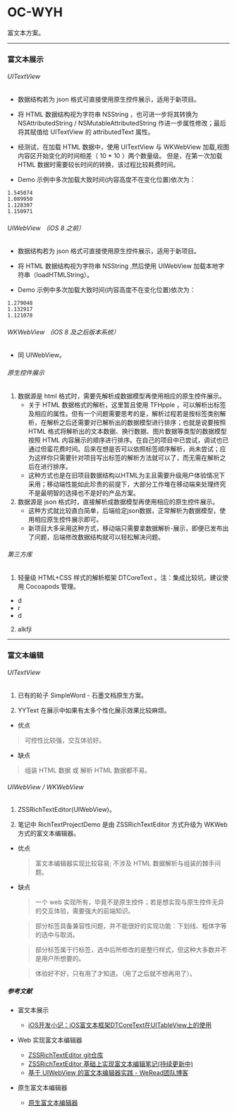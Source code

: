 # OC-WYH
富文本方案。

---
### 富文本展示

###### UITextView

* 数据结构若为 json 格式可直接使用原生控件展示，适用于新项目。

* 将 HTML 数据结构视为字符串 NSString ，也可进一步将其转换为 NSAttributedString / NSMutableAttributedString 作进一步属性修改；最后将其赋值给  UITextView 的 attributedText 属性。
* 经测试，在加载 HTML 数据中，使用 UITextView 与 WKWebView 加载,视图内容区开始变化的时间相差（ 10 * 10 ）两个数量级。
 但是，在第一次加载 HTML 数据时需要较长时间的转换，该过程比较耗费时间。

* Demo 示例中多次加载大致时间(内容高度不在变化位置)依次为：

```
1.545074
1.089950
1.128307
1.150971
```

###### UIWebView （iOS 8 之前）

* 数据结构若为 json 格式可直接使用原生控件展示，适用于新项目。

* 将 HTML 数据结构视为字符串 NSString ,然后使用 UIWebView 加载本地字符串（loadHTMLString）。

* Demo 示例中多次加载大致时间(内容高度不在变化位置)依次为：

```
1.279048
1.132917
1.121078
```

###### WKWebView （iOS 8 及之后版本系统）

* 同 UIWebView。


###### 原生控件展示

1. 数据源是 html 格式时，需要先解析成数据模型再使用相应的原生控件展示。
    * 关于 HTML 数据格式的解析，这里暂且使用 TFHpple ，可以解析出标签及相应的属性。但有一个问题需要思考的是，解析过程若是按标签类别解析，在解析之后还需要对已解析出的数据模型进行排序；也就是说要按照 HTML 格式将解析出的文本数据、换行数据、图片数据等类型的数据模型按照 HTML 内容展示的顺序进行排序。在自己的项目中已尝试，调试也已通过但蛮花费时间。后来在想是否可以依照标签顺序解析，尚未尝试；应为这样你只需要针对项目写出标签的解析方法就可以了，而无需在解析之后在进行排序。
    * 这种方式也是在旧项目数据结构以HTML为主且需要升级用户体验情况下采用；移动端性能如此珍贵的前提下，大部分工作堆在移动端来处理终究不是最明智的选择也不是好的产品方案。
2. 数据源是 json 格式时，直接解析成数据模型再使用相应的原生控件展示。
   * 这种方式就比较直白简单，后端给定json数据，正常解析为数据模型，使用相应原生控件展示即可。
   * 新项目大多采用这种方式，移动端只需要拿数据解析-展示，即便已发布出了问题，后端修改数据结构就可以轻松解决问题。

###### 第三方库

1. 轻量级 HTML+CSS 样式的解析框架 DTCoreText 。注：集成比较坑，建议使用 Cocoapods 管理。
  * d
  * r
  * d
2. alkfjl


---
### 富文本编辑

###### UITextView

1. 已有的轮子 SimpleWord - 石墨文档原生方案。

2. YYText 在展示中如果有太多个性化展示效果比较麻烦。



* 优点
> 可控性比较强，交互体验好。

* 缺点
> 组装 HTML 数据 或 解析 HTML 数据都不易。

###### UIWebView / WKWebView

1. ZSSRichTextEditor(UIWebView)。

2. 笔记中 RichTextProjectDemo 是由 ZSSRichTextEditor 方式升级为 WKWeb 方式的富文本编辑器。


* 优点
  > 富文本编辑器实现比较容易; 不涉及  HTML 数据解析与组装的棘手问题。

* 缺点

  > 一个 web 实现所有，毕竟不是原生控件；若是想实现与原生控件无异的交互体验，需要强大的前端知识。

  > 部分标签具备兼容性问题，并不能很好的实现功能：下划线、粗体字等的选中与取消。

  > 部分标签属于行标签，选中后所修改的是整行样式，但这种大多数并不是用户所想要的。

  > 体验好不好，只有用了才知道。（用了之后就不想再用了）。

##### 参考文献

* 富文本展示
  - [iOS开发小记：iOS富文本框架DTCoreText在UITableView上的使用](https://blog.csdn.net/lala2231/article/details/50780842)


* Web 实现富文本编辑器
  - [ZSSRichTextEditor git仓库](https://github.com/nnhubbard/ZSSRichTextEditor)
  - [ZSSRichTextEditor 基础上实现富文本编辑笔记(持续更新中)](https://github.com/itwyhuaing/Web-WYH)
  - [基于 UIWebView 的富文本编辑器实践 - WeRead团队博客](http://wereadteam.github.io/2016/09/21/RichEditor/)


* 原生富文本编辑器
  - [原生富文本编辑器](https://github.com/littleMeaning/SimpleWord)
